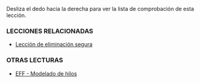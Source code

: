 [Title]: # (¿Y ahora qué?)
[Order]: # (3)

Desliza el dedo hacia la derecha para ver la lista de comprobación de esta lección.

### LECCIONES RELACIONADAS

*	[Lección de eliminación segura](umbrella://lesson/safely-deleting)

### OTRAS LECTURAS

*	[EFF - Modelado de hilos](https://ssd.eff.org/en/module/introduction-threat-modeling)